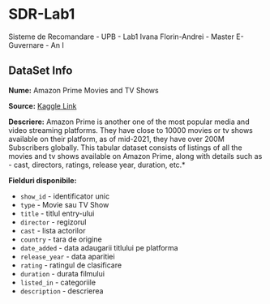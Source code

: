 # SDR-Lab1
Sisteme de Recomandare - UPB - Lab1
Ivana Florin-Andrei - Master E-Guvernare - An I

## DataSet Info

**Nume:** Amazon Prime Movies and TV Shows

**Source:** [Kaggle Link](https://www.kaggle.com/datasets/shivamb/amazon-prime-movies-and-tv-shows?resource=download)

**Descriere:** Amazon Prime is another one of the most popular media and video streaming platforms. They have close to 10000 movies or tv shows available on their platform, as of mid-2021, they have over 200M Subscribers globally. This tabular dataset consists of listings of all the movies and tv shows available on Amazon Prime, along with details such as - cast, directors, ratings, release year, duration, etc.*

**Fielduri disponibile:**
- `show_id` - identificator unic
- `type` - Movie sau TV Show
- `title` - titlul entry-ului
- `director` - regizorul
- `cast` - lista actorilor
- `country` - tara de origine
- `date_added` - data adaugarii titlului pe platforma
- `release_year` - data aparitiei
- `rating` - ratingul de clasificare
- `duration` - durata filmului
- `listed_in` - categoriile
- `description` - descrierea
